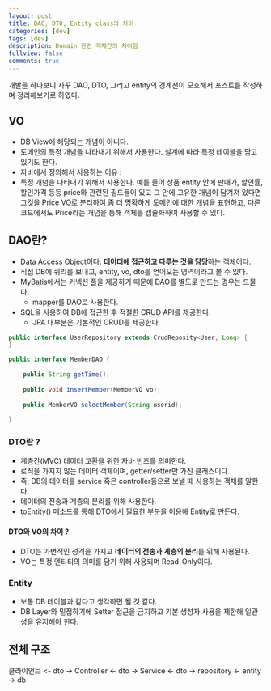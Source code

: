 ```yaml
---
layout: post
title: DAO, DTO, Entity class의 차이
categories: [dev]
tags: [dev]
description: Domain 관련 객체간의 차이점
fullview: false
comments: true
---
```

개발을 하다보니 자꾸 DAO, DTO, 그리고 entity의 경계선이 모호해서 포스트를 작성하며 정리해보기로 하였다.

## VO
* DB View에 해당되는 개념이 아니다.
* 도메인의 특정 개념을 나타내기 위해서 사용한다. 설계에 따라 특정 테이블을 담고 있기도 한다.
* 자바에서 정의해서 사용하는 이유 :
* 특정 개념을 나타내기 위해서 사용한다. 예를 들어 상품 entity 안에 판매가, 할인률, 할인가격 등등 price와 관련된 필드들이 있고 그 안에 고유한 개념이 담겨져 있다면 그것을 Price VO로 분리하여 좀 더 명확하게 도메인에 대한 개념을 표현하고, 다른 코드에서도 Price라는 개념을 통해 객체를 캡슐화하여 사용할 수 있다.

## DAO란?
* Data Access Object이다. **데이터에 접근하고 다루는 것을 담당**하는 객체이다.
* 직접 DB에 쿼리를 보내고, entity, vo, dto를 얻어오는 영역이라고 볼 수 있다.
* MyBatis에서는 커넥션 풀을 제공하기 때문에 DAO를 별도로 만드는 경우는 드물다. 
	* mapper를 DAO로 사용한다.
* SQL을 사용하여 DB에 접근한 후 적절한 CRUD API를 제공한다.
	* JPA 대부분은 기본적인 CRUD를 제공한다.

```java
public interface UserRepository extends CrudReposity<User, Long> {
}
```


```java
public interface MemberDAO {
	
	public String getTime();
	
	public void insertMember(MemberVO vo);
	
	public MemberVO selectMember(String userid);
	
}
```

### DTO란 ?
* 계층간(MVC) 데이터 교환을 위한 자바 빈즈를 의미한다.
* 로직을 가지지 않는 데이터 객체이며, getter/setter만 가진 클래스이다.
* 즉, DB의 데이터를 service 혹은 controller등으로 보낼 때 사용하는 객체를 말한다.
* 데이터의 전송과 계층의 분리를 위해 사용한다.
* toEntity() 메소드를 통해 DTO에서 필요한 부분을 이용해 Entity로 만든다.

#### DTO와 VO의 차이 ? 
* DTO는 가변적인 성격을 가지고 **데이터의 전송과 계층의 분리**를 위해 사용된다.
* VO는 특정 엔티티의 의미를 담기 위해 사용되며 Read-Only이다.


### Entity
* 보통 DB 테이블과 같다고 생각하면 될 것 같다.
* DB Layer와 밀접하기에 Setter 접근을 금지하고 기본 생성자 사용을 제한해 일관성을 유지해야 한다.


## 전체 구조
클라이언트 <- dto -> Controller <- dto -> Service <- dto -> repository <- entity -> db
